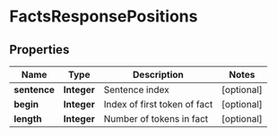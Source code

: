 
# FactsResponsePositions

## Properties
Name | Type | Description | Notes
------------ | ------------- | ------------- | -------------
**sentence** | **Integer** | Sentence index |  [optional]
**begin** | **Integer** | Index of first token of fact |  [optional]
**length** | **Integer** | Number of tokens in fact |  [optional]




